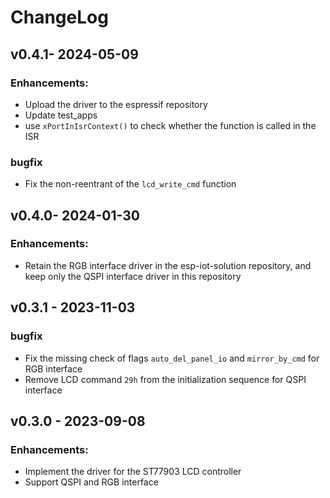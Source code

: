 # ChangeLog

## v0.4.1- 2024-05-09

### Enhancements:

* Upload the driver to the espressif repository
* Update test_apps
* use `xPortInIsrContext()` to check whether the function is called in the ISR

### bugfix

* Fix the non-reentrant of the `lcd_write_cmd` function

## v0.4.0- 2024-01-30

### Enhancements:

* Retain the RGB interface driver in the esp-iot-solution repository, and keep only the QSPI interface driver in this repository

## v0.3.1 - 2023-11-03

### bugfix

* Fix the missing check of flags `auto_del_panel_io` and `mirror_by_cmd` for RGB interface
* Remove LCD command  `29h` from the initialization sequence for QSPI interface

## v0.3.0 - 2023-09-08

### Enhancements:

* Implement the driver for the ST77903 LCD controller
* Support QSPI and RGB interface
